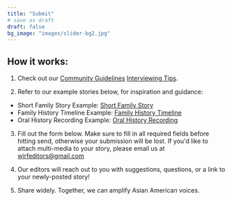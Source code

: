 ```yaml
---
title: "Submit"
# save as draft
draft: false
bg_image: "images/slider-bg2.jpg"
---
```


## How it works: 

1. Check out our [Community Guidelines](/guidelines/) [Interviewing Tips](https://drive.google.com/drive/folders/1_zsm2GjuAIxTC6U1I2bYiNB3BIS_7TZj).

2. Refer to our example stories below, for inspiration and guidance:
* Short Family Story Example: [Short Family Story](https://www.whereimreallyfrom.com/read/pink_boxes_20201119/)
* Family History Timeline Example: [Family History Timeline](https://www.whereimreallyfrom.com/read/family_history_timeline_20201010/)
* Oral History Recording Example: [Oral History Recording](https://www.whereimreallyfrom.com/read/rz_lao_lao_20201105/)

3. Fill out the form below. Make sure to fill in all required fields before hitting send, otherwise your submission will be lost. If you'd like to attach multi-media to your story, please email us at [wirfeditors@gmail.com](mailto:wirfeditors@gmail.com)

4. Our editors will reach out to you with suggestions, questions, or a link to your newly-posted story!

5. Share widely. Together, we can amplify Asian American voices.
